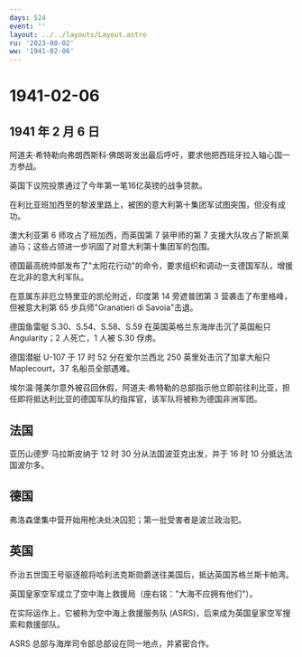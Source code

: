 ```yaml
---
days: 524
event: ''
layout: ../../layouts/Layout.astro
ru: '2023-08-02'
ww: '1941-02-06'
---
```


# 1941-02-06

## 1941 年 2 月 6 日

阿道夫·希特勒向弗朗西斯科·佛朗哥发出最后呼吁，要求他把西班牙拉入轴心国一方参战。

英国下议院投票通过了今年第一笔16亿英镑的战争贷款。

在利比亚班加西至的黎波里路上，被困的意大利第十集团军试图突围，但没有成功。

澳大利亚第 6 师攻占了班加西，而英国第 7 装甲师的第 7
支援大队攻占了斯凯莱迪马；这些占领进一步巩固了对意大利第十集团军的包围。

德国最高统帅部发布了"太阳花行动"的命令，要求组织和调动一支德国军队，增援在北非的意大利军队。

在意属东非厄立特里亚的凯伦附近，印度第 14 旁遮普团第 3
营袭击了布里格峰，但被意大利第 65 步兵师"Granatieri di Savoia"击退。

德国鱼雷艇 S.30、S.54、S.58、S.59 在英国英格兰东海岸击沉了英国船只
Angularity；2 人死亡，1 人被 S.30 俘虏。

德国潜艇 U-107 于 17 时 52 分在爱尔兰西北 250 英里处击沉了加拿大船只
Maplecourt，37 名船员全部遇难。

埃尔温·隆美尔意外被召回休假，阿道夫·希特勒的总部指示他立即前往利比亚，担任即将抵达利比亚的德国军队的指挥官，该军队将被称为德国非洲军团。

## 法国

亚历山德罗·马拉斯皮纳于 12 时 30 分从法国波亚克出发，并于 16 时 10
分抵达法国波尔多。

## 德国

弗洛森堡集中营开始用枪决处决囚犯；第一批受害者是波兰政治犯。

## 英国

乔治五世国王号驱逐舰将哈利法克斯勋爵送往美国后，抵达英国苏格兰斯卡帕湾。

英国皇家空军成立了空中海上救援局（座右铭："大海不应拥有他们"）。

在实际运作上，它被称为空中海上救援服务队
(ASRS)，后来成为英国皇家空军搜索和救援部队。

ASRS 总部与海岸司令部总部设在同一地点，并紧密合作。